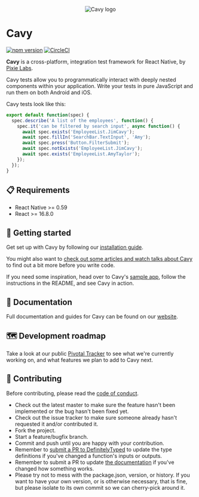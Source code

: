 <p align="center">
  <img src='https://cloud.githubusercontent.com/assets/126989/22546798/6cf18938-e936-11e6-933f-da756b9ee7b8.png' alt='Cavy logo' />
</p>

# Cavy

[![npm version](https://badge.fury.io/js/cavy.svg)](https://badge.fury.io/js/cavy) [![CircleCI](https://circleci.com/gh/pixielabs/cavy.svg?style=svg)](https://circleci.com/gh/pixielabs/cavy)

**Cavy** is a cross-platform, integration test framework for React Native, by
[Pixie Labs](http://pixielabs.io).

Cavy tests allow you to programmatically interact with deeply nested components
within your application. Write your tests in pure JavaScript and run them on
both Android and iOS.

Cavy tests look like this:
```js
export default function(spec) {
  spec.describe('A list of the employees', function() {
    spec.it('can be filtered by search input', async function() {
      await spec.exists('EmployeeList.JimCavy');
      await spec.fillIn('SearchBar.TextInput', 'Amy');
      await spec.press('Button.FilterSubmit');
      await spec.notExists('EmployeeList.JimCavy');
      await spec.exists('EmployeeList.AmyTaylor');
    });
  });
}
```

## 📋 Requirements
- React Native >= 0.59
- React >= 16.8.0

## 👶 Getting started
Get set up with Cavy by following our
[installation guide](https://cavy.app/docs/getting-started/installing).

You might also want to [check out some articles and watch talks about Cavy](https://cavy.app/media)
to find out a bit more before you write code.

If you need some inspiration, head over to Cavy's
[sample app](/sample-app/CavyDirectory), follow the instructions in the README,
and see Cavy in action.

## 📘 Documentation
Full documentation and guides for Cavy can be found on our [website](https://cavy.app).

## 🗺️ Development roadmap
Take a look at our public [Pivotal Tracker](https://www.pivotaltracker.com/n/projects/2447582)
to see what we're currently working on, and what features we plan to add to
Cavy next.

## 💯 Contributing
Before contributing, please read the [code of conduct](CODE_OF_CONDUCT.md).

- Check out the latest master to make sure the feature hasn't been implemented
  or the bug hasn't been fixed yet.
- Check out the issue tracker to make sure someone already hasn't requested it
  and/or contributed it.
- Fork the project.
- Start a feature/bugfix branch.
- Commit and push until you are happy with your contribution.
- Remember to [submit a PR to DefinitelyTyped][dt] to update the type
  definitions if you've changed a function's inputs or outputs.
- Remember to submit a PR to update [the documentation][cavyapp] if you've
  changed how something works.
- Please try not to mess with the package.json, version, or history. If you
  want to have your own version, or is otherwise necessary, that is fine, but
  please isolate to its own commit so we can cherry-pick around it.

[crna]: https://github.com/react-community/create-react-native-app
[cli]: https://github.com/pixielabs/cavy-cli
[dt]: https://github.com/DefinitelyTyped/DefinitelyTyped/tree/master/types/cavy
[cavyapp]: https://github.com/pixielabs/cavy-app
